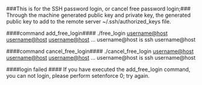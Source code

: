 ###This is for the SSH password login, or cancel free password login;###
   Through the machine generated public key and private key, the generated public key to add to the remote server ~/.ssh/authorized_keys file.

####command add_free_login####
   ./free_login <username@host> <username@host> <username@host> ...
   username@host is ssh username@host

####command cancel_free_login####
   ./cancel_free_login <username@host> <username@host> <username@host> ...
   username@host is ssh username@host

####login failed ####
If you have executed the add_free_login command, you can not login, please perform setenforce 0; try again.
